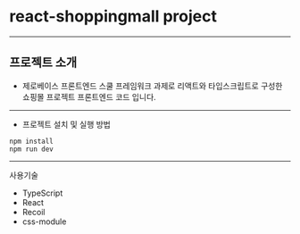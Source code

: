 # react-shoppingmall project

---
## 프로젝트 소개
- 제로베이스 프론트엔드 스쿨 프레임워크 과제로
리액트와 타입스크립트로 구성한 쇼핑몰 프로젝트 프론트엔드 코드 입니다.

---
- 프로젝트 설치 및 실행 방법
```
npm install
npm run dev
```
---
사용기술
- TypeScript
- React
- Recoil
- css-module
